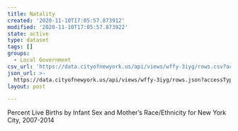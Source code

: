 ```yaml
---
title: Natality
created: '2020-11-10T17:05:57.873912'
modified: '2020-11-10T17:05:57.873922'
state: active
type: dataset
tags: []
groups:
  - Local Government
csv_url: 'https://data.cityofnewyork.us/api/views/wffy-3iyg/rows.csv?accessType=DOWNLOAD'
json_url: >-
  https://data.cityofnewyork.us/api/views/wffy-3iyg/rows.json?accessType=DOWNLOAD
layout: post

---
```

Percent Live Births by Infant Sex and Mother’s Race/Ethnicity for New York City, 2007-2014
